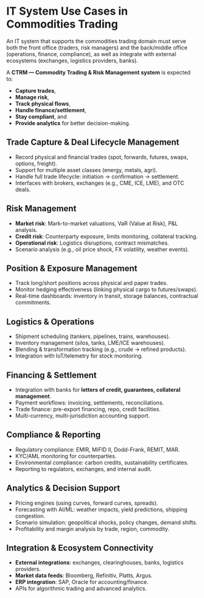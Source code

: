 # IT System Use Cases in Commodities Trading

An IT system that supports the commodities trading domain must serve both the front office (traders, risk managers) and the back/middle office (operations, finance, compliance), as well as integrate with external ecosystems (exchanges, logistics providers, banks).

A **CTRM — Commodity Trading & Risk Management system** is expected to:

* **Capture trades**,
* **Manage risk**,
* **Track physical flows**,
* **Handle finance/settlement**,
* **Stay compliant**, and
* **Provide analytics** for better decision-making.

## Trade Capture & Deal Lifecycle Management

* Record physical and financial trades (spot, forwards, futures, swaps, options, freight).
* Support for multiple asset classes (energy, metals, agri).
* Handle full trade lifecycle: initiation → confirmation → settlement.
* Interfaces with brokers, exchanges (e.g., CME, ICE, LME), and OTC deals.


## Risk Management

* **Market risk**: Mark-to-market valuations, VaR (Value at Risk), P&L analysis.
* **Credit risk**: Counterparty exposure, limits monitoring, collateral tracking.
* **Operational risk**: Logistics disruptions, contract mismatches.
* Scenario analysis (e.g., oil price shock, FX volatility, weather events).


## Position & Exposure Management

* Track long/short positions across physical and paper trades.
* Monitor hedging effectiveness (linking physical cargo to futures/swaps).
* Real-time dashboards: inventory in transit, storage balances, contractual commitments.


## Logistics & Operations

* Shipment scheduling (tankers, pipelines, trains, warehouses).
* Inventory management (silos, tanks, LME/ICE warehouses).
* Blending & transformation tracking (e.g., crude → refined products).
* Integration with IoT/telemetry for stock monitoring.


## Financing & Settlement

* Integration with banks for **letters of credit, guarantees, collateral management**.
* Payment workflows: invoicing, settlements, reconciliations.
* Trade finance: pre-export financing, repo, credit facilities.
* Multi-currency, multi-jurisdiction accounting support.


## Compliance & Reporting

* Regulatory compliance: EMIR, MiFID II, Dodd-Frank, REMIT, MAR.
* KYC/AML monitoring for counterparties.
* Environmental compliance: carbon credits, sustainability certificates.
* Reporting to regulators, exchanges, and internal audit.


## Analytics & Decision Support

* Pricing engines (using curves, forward curves, spreads).
* Forecasting with AI/ML: weather impacts, yield predictions, shipping congestion.
* Scenario simulation: geopolitical shocks, policy changes, demand shifts.
* Profitability and margin analysis by trade, region, commodity.


## Integration & Ecosystem Connectivity

* **External integrations**: exchanges, clearinghouses, banks, logistics providers.
* **Market data feeds**: Bloomberg, Refinitiv, Platts, Argus.
* **ERP integration**: SAP, Oracle for accounting/finance.
* APIs for algorithmic trading and advanced analytics.



